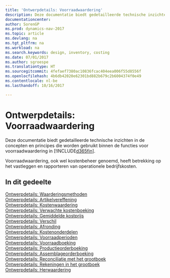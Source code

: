 ```yaml
---
title: 'Ontwerpdetails: Voorraadwaardering'
description: Deze documentatie biedt gedetailleerde technische inzichten in de concepten en principes die worden gebruikt binnen de functies voor voorraadwaardering in [!INCLUDE[d365fin](includes/d365fin_md.md)].
documentationcenter: 
author: SorenGP
ms.prod: dynamics-nav-2017
ms.topic: article
ms.devlang: na
ms.tgt_pltfrm: na
ms.workload: na
ms.search.keywords: design, inventory, costing
ms.date: 07/01/2017
ms.author: sgroespe
ms.translationtype: HT
ms.sourcegitcommit: 4fefaef7380ac10836fcac404eea006f55d8556f
ms.openlocfilehash: 4b6db42020e62301bd882b679c2b6004374f0e49
ms.contentlocale: nl-be
ms.lasthandoff: 10/16/2017

---
```

# <a name="design-details-inventory-costing"></a>Ontwerpdetails: Voorraadwaardering
Deze documentatie biedt gedetailleerde technische inzichten in de concepten en principes die worden gebruikt binnen de functies voor voorraadwaardering in [!INCLUDE[d365fin](includes/d365fin_md.md)].  

Voorraadwaardering, ook wel kostenbeheer genoemd, heeft betrekking op het vastleggen en rapporteren van operationele bedrijfskosten.  

## <a name="in-this-section"></a>In dit gedeelte  
[Ontwerpdetails: Waarderingsmethoden](design-details-costing-methods.md)  
[Ontwerpdetails: Artikelvereffening](design-details-item-application.md)  
[Ontwerpdetails: Kostenwaardering](design-details-cost-adjustment.md)  
[Ontwerpdetails: Verwachte kostenboeking](design-details-expected-cost-posting.md)  
[Ontwerpdetails: Gemiddelde kostprijs](design-details-average-cost.md)  
[Ontwerpdetails: Verschil](design-details-variance.md)  
[Ontwerpdetails: Afronding](design-details-rounding.md)  
[Ontwerpdetails: Kostenonderdelen](design-details-cost-components.md)  
[Ontwerpdetails: Voorraadperioden](design-details-inventory-periods.md)  
[Ontwerpdetails: Voorraadboeking](design-details-inventory-posting.md)  
[Ontwerpdetails: Productieorderboeking](design-details-production-order-posting.md)  
[Ontwerpdetails: Assemblageorderboeking](design-details-assembly-order-posting.md)  
[Ontwerpdetails: Reconciliatie met het grootboek](design-details-reconciliation-with-the-general-ledger.md)  
[Ontwerpdetails: Rekeningen in het grootboek](design-details-accounts-in-the-general-ledger.md)  
[Ontwerpdetails: Herwaardering](design-details-revaluation.md)

